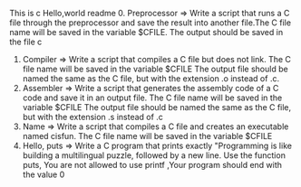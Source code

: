 This is c Hello,world readme
0. Preprocessor => Write a script that runs a C file through the preprocessor and save the result into another file.The C file name will be saved in the variable $CFILE. The output should be saved in the file c
1. Compiler => Write a script that compiles a C file but does not link. The C file name will be saved in the variable $CFILE
The output file should be named the same as the C file, but with the extension .o instead of .c.
2. Assembler => Write a script that generates the assembly code of a C code and save it in an output file. The C file name will be saved in the variable $CFILE The output file should be named the same as the C file, but with the extension .s instead of .c
3. Name => Write a script that compiles a C file and creates an executable named cisfun. The C file name will be saved in the variable $CFILE
4. Hello, puts => Write a C program that prints exactly "Programming is like building a multilingual puzzle, followed by a new line. Use the function puts, You are not allowed to use printf ,Your program should end with the value 0
